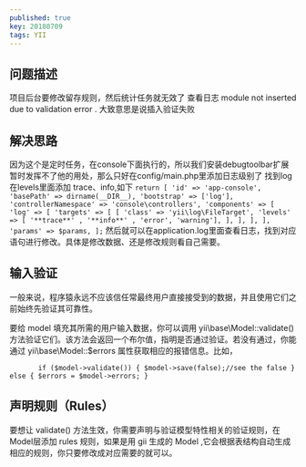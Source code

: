 ```yaml
---
published: true
key: 20180709
tags: YII
---
```

## 问题描述
项目后台要修改留存规则，然后统计任务就无效了
查看日志 module not inserted due to validation error .
大致意思是说插入验证失败
## 解决思路
因为这个是定时任务，在console下面执行的，所以我们安装debugtoolbar扩展暂时发挥不了他的用处，那么只好在config/main.php里添加日志级别了
找到log 在levels里面添加 trace、info,如下
`return [
    'id' => 'app-console',
    'basePath' => dirname(__DIR__),
    'bootstrap' => ['log'],
    'controllerNamespace' => 'console\controllers',
    'components' => [
        'log' => [
            'targets' => [
                [
                    'class' => 'yii\log\FileTarget',
                    'levels' => [ '**trace**' , '**info**' , 'error', 'warning'],
                ],
            ],
        ],
    ],
    'params' => $params,
];`
然后就可以在application.log里面查看日志，找到对应语句进行修改。具体是修改数据、还是修改规则看自己需要。
## 输入验证
一般来说，程序猿永远不应该信任常最终用户直接接受到的数据，并且使用它们之前始终先验证其可靠性。

要给 model 填充其所需的用户输入数据，你可以调用 yii\base\Model::validate() 方法验证它们。该方法会返回一个布尔值，指明是否通过验证。若没有通过，你能通过 yii\base\Model::$errors 属性获取相应的报错信息。比如，

`  		if ($model->validate())
		{
               $model->save(false);//see the false
        } else
        {
               $errors = $model->errors;
        }`
        
## 声明规则（Rules）
要想让 validate() 方法生效，你需要声明与验证模型特性相关的验证规则，在 Model层添加 rules 规则，如果是用 gii 生成的 Model ,它会根据表结构自动生成相应的规则，你只要修改成对应需要的就可以。


